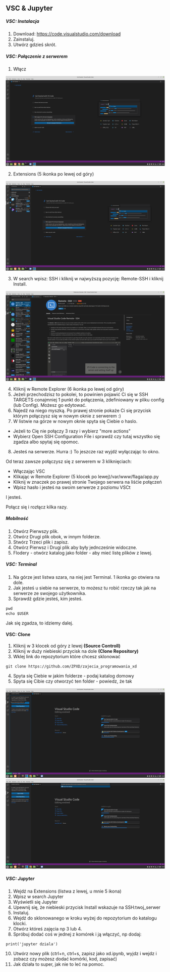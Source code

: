 ## VSC & Jupyter

##### VSC: Instalacja

1. Download: https://code.visualstudio.com/download
2. Zainstaluj.
3. Utwórz gdzieś skrót.




##### VSC: Połączenie z serwerem



1. Włącz

![o01.png](foto/o01.png)

2. Extensions (5 ikonka po lewej od góry)

![002.png](foto/002.png)

3. W search wpisz: SSH i kliknij w najwyższą pozycję: Remote-SSH i kliknij Install.

![003.png](foto/003.png)

4. Kliknij w Remote Explorer (6 ikonka po lewej od góry)
5. Jeżeli przechodzisz to pokolei, to powinien pojawić Ci się w SSH TARGETS conajmniej 1 punkt do połączenia, zdefiniowany w pliku config (lub Config). Możesz go edytować.
6. Najedź na niego myszką. Po prawej stronie pokaże Ci się przycisk którym połączysz się w nowym oknie z serwerem :)
7. W listwie na górze w nowym oknie spyta się Ciebie o haslo.
- Jeżeli to Cię nie połączy 3 razy i wybierz "more actions" 
- Wybierz Open SSH Configuration File i sprawdź czy tutaj wszystko się zgadza albo spytaj się opomoc.
8. Jesteś na serwerze. Hurra :) To jeszcze raz wyjdź wyłączając to okno.

Od teraz zawsze połączysz się z serwerem w 3 kliknięciach:
- Włączając VSC
- Klikając w Remote Explorer (5 klocek po lewej)/var/www/flaga/app.py
- Kliknij w znaczek po prawej stronie Twojego serwera na liśćie połączeń
- Wpisz hasło i jesteś na swoim serwerze z poziomu VSCt

I jesteś. 

Połącz się i rozłącz kilka razy.

##### Mobilność

1. Otwórz Pierwszy plik.
2. Otwórz Drugi plik obok, w innym folderze.
3. Stwórz Trzeci plik i zapisz.
4. Otwórz Pierwsz i Drugi plik aby były jedncześnie widoczne.
5. Flodery - otwórz katalog jako folder - aby mieć listę plików z lewej.

##### VSC: Terminal

1. Na górze jest listwa szara, na niej jest Terminal. 1 ikonka go otwiera na dole.
2. Jak jesteś u siebie na serwerze, to możesz tu robić rzeczy tak jak na serwerze ze swojego użytkownika.
3. Sprawdź gdzie jesteś, kim jesteś.
```
pwd
echo $USER
```
Jak się zgadza, to idziemy dalej.

#### VSC: Clone

1. Kliknij w 3 klocek od góry z lewej **(Source Controll)**
2. Kliknij w duży niebieski przycisk na dole **(Clone Repository)**
3. Wklej link do repozytorium które chcesz sklonować
```
git clone https://github.com/ZPXD/zajecia_programowania_xd
```
4. Spyta się Ciebie w jakim folderze - podaj katalog domowy
5. Spyta się Cibie czy otworzyć ten folder - powiedz, że tak

![git_clone1.png](foto/git_clone1.png)
![git_clone_2.png](foto/git_clone_2.png)

##### VSC: Jupyter

1. Wejdź na Extensions (listwa z lewej, u mnie 5 ikona)
2. Wpisz w search Jupyter
3. Wyświetli się Jupyter
4. Upewnij się, że niebieski przycisk Install wskazuje na SSH:twoj_serwer
5. Instaluj.
7. Wejdź do sklonowanego w kroku wyżej do repozytorium do katalogu klocki.
8. Otwórz któreś zajęcia np 3 lub 4.
9. Spróbuj dodać coś w jednej z komórek i ją włączyć, np dodaj:
```
print('jupyter dziala')
```
10. Utwórz nowy plik (ctrl+n, ctrl+s, zapisz jako xd.ipynb, wyjdz i wejdz i zobacz czy możesz dodać komórki, kod, zapisać)
11. Jak działa to super, jak nie to leć na pomoc.




